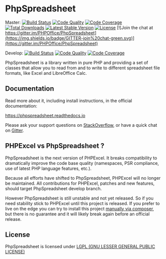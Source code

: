 # PhpSpreadsheet

Master:
[![Build Status](https://travis-ci.org/PHPOffice/PhpSpreadsheet.svg?branch=master)](https://travis-ci.org/PHPOffice/PhpSpreadsheet)
[![Code Quality](https://scrutinizer-ci.com/g/PHPOffice/PhpSpreadsheet/badges/quality-score.png?b=master)](https://scrutinizer-ci.com/g/PHPOffice/PhpSpreadsheet/?branch=master)
[![Code Coverage](https://scrutinizer-ci.com/g/PHPOffice/PhpSpreadsheet/badges/coverage.png?b=master)](https://scrutinizer-ci.com/g/PHPOffice/PhpSpreadsheet/?branch=master)
[![Total Downloads](https://poser.pugx.org/phpoffice/phpspreadsheet/downloads.png)](https://packagist.org/packages/phpoffice/phpspreadsheet)
[![Latest Stable Version](https://poser.pugx.org/phpoffice/phpspreadsheet/v/stable.png)](https://packagist.org/packages/phpoffice/phpspreadsheet)
[![License](https://poser.pugx.org/phpoffice/phpspreadsheet/license.png)](https://packagist.org/packages/phpoffice/phpspreadsheet)
[![Join the chat at https://gitter.im/PHPOffice/PhpSpreadsheet](https://img.shields.io/badge/GITTER-join%20chat-green.svg)](https://gitter.im/PHPOffice/PhpSpreadsheet)

Develop:
[![Build Status](https://travis-ci.org/PHPOffice/PhpSpreadsheet.png?branch=develop)](http://travis-ci.org/PHPOffice/PhpSpreadsheet)
[![Code Quality](https://scrutinizer-ci.com/g/PHPOffice/PhpSpreadsheet/badges/quality-score.png?b=develop)](https://scrutinizer-ci.com/g/PHPOffice/PhpSpreadsheet/?branch=develop)
[![Code Coverage](https://scrutinizer-ci.com/g/PHPOffice/PhpSpreadsheet/badges/coverage.png?b=develop)](https://scrutinizer-ci.com/g/PHPOffice/PhpSpreadsheet/?branch=develop)

PhpSpreadsheet is a library written in pure PHP and providing a set of classes that allow you to read from and to write to different spreadsheet file formats, like Excel and LibreOffice Calc.

## Documentation

Read more about it, including install instructions, in the official documentation:

https://phpspreadsheet.readthedocs.io

Please ask your support questions on [StackOverflow](http://stackoverflow.com/questions/tagged/phpspreadsheet), or have a quick chat on [Gitter](https://gitter.im/PHPOffice/PhpSpreadsheet).

## PHPExcel vs PhpSpreadsheet ?

PhpSpreadsheet is the next version of PHPExcel. It breaks compatibility to dramatically improve the code base quality (namespaces, PSR compliance, use of latest PHP language features, etc.).

Because all efforts have shifted to PhpSpreadsheet, PHPExcel will no longer be maintained. All contributions for PHPExcel, patches and new features, should target PhpSpreadsheet develop branch.

However PhpSpreadsheet is still unstable and not yet released. So if you need stability stick to PHPExcel until this project is released. If you prefer to live on the edge you can try to install this project [manually via composer](https://getcomposer.org/doc/05-repositories.md#loading-a-package-from-a-vcs-repository), but there is no guarantee and it will likely break again before an official release.

## License

PhpSpreadsheet is licensed under [LGPL (GNU LESSER GENERAL PUBLIC LICENSE)](https://github.com/PHPOffice/PhpSpreadsheet/blob/master/LICENSE)
